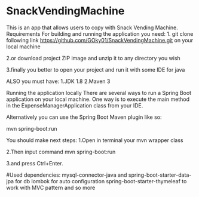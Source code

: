 # SnackVendingMachine

This is an app that allows users to copy with Snack Vending Machine. Requirements For building and running the application you need: 1.
git clone following link https://github.com/GOky01/SnackVendingMachine.git on your local machine

2.or download project ZIP image and unzip it to any directory you wish

3.finally you better to open your project and run it with some IDE for java

ALSO you must have: 1.JDK 1.8 2.Maven 3

Running the application locally There are several ways to run a Spring Boot application on your local machine. One way is to execute the main method in the ExpenseManagerApplication class from your IDE.

Alternatively you can use the Spring Boot Maven plugin like so:

mvn spring-boot:run

You should make next steps:
1.Open in terminal your mvn wrapper class

2.Then input command mvn spring-boot:run

3.and press Ctrl+Enter.

#Used dependencies:
mysql-connector-java and spring-boot-starter-data-jpa for db
lombok for auto configuration
spring-boot-starter-thymeleaf to work with MVC pattern 
and so more
